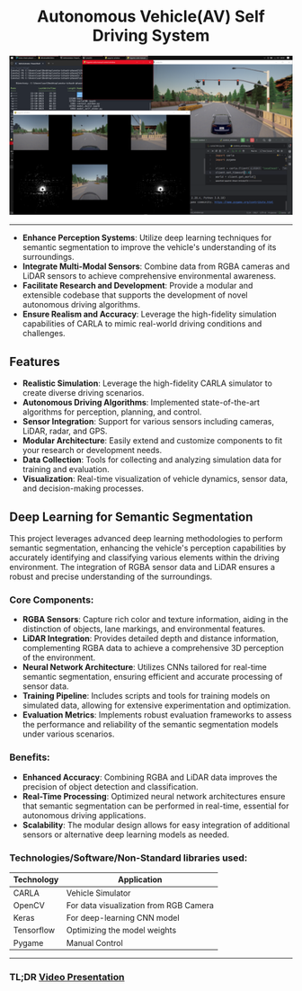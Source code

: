 <h1 align='center'>Autonomous Vehicle(AV) Self Driving System</h1>
<div align='center'>
    <img src='./assets/simulation_preview.png' alt='Preview of the autonomous-driving simulation' title='Simulation'/>
</div>

---

- **Enhance Perception Systems**: Utilize deep learning techniques for semantic segmentation to improve the vehicle's understanding of its surroundings.
- **Integrate Multi-Modal Sensors**: Combine data from RGBA cameras and LiDAR sensors to achieve comprehensive environmental awareness.
- **Facilitate Research and Development**: Provide a modular and extensible codebase that supports the development of novel autonomous driving algorithms.
- **Ensure Realism and Accuracy**: Leverage the high-fidelity simulation capabilities of CARLA to mimic real-world driving conditions and challenges.

## Features

- **Realistic Simulation**: Leverage the high-fidelity CARLA simulator to create diverse driving scenarios.
- **Autonomous Driving Algorithms**: Implemented state-of-the-art algorithms for perception, planning, and control.
- **Sensor Integration**: Support for various sensors including cameras, LiDAR, radar, and GPS.
- **Modular Architecture**: Easily extend and customize components to fit your research or development needs.
- **Data Collection**: Tools for collecting and analyzing simulation data for training and evaluation.
- **Visualization**: Real-time visualization of vehicle dynamics, sensor data, and decision-making processes.

## Deep Learning for Semantic Segmentation

This project leverages advanced deep learning methodologies to perform semantic segmentation, enhancing the vehicle's perception capabilities by accurately identifying and classifying various elements within the driving environment. The integration of RGBA sensor data and LiDAR ensures a robust and precise understanding of the surroundings.

### Core Components:

- **RGBA Sensors**: Capture rich color and texture information, aiding in the distinction of objects, lane markings, and environmental features.
- **LiDAR Integration**: Provides detailed depth and distance information, complementing RGBA data to achieve a comprehensive 3D perception of the environment.
- **Neural Network Architecture**: Utilizes CNNs tailored for real-time semantic segmentation, ensuring efficient and accurate processing of sensor data.
- **Training Pipeline**: Includes scripts and tools for training models on simulated data, allowing for extensive experimentation and optimization.
- **Evaluation Metrics**: Implements robust evaluation frameworks to assess the performance and reliability of the semantic segmentation models under various scenarios.

### Benefits:

- **Enhanced Accuracy**: Combining RGBA and LiDAR data improves the precision of object detection and classification.
- **Real-Time Processing**: Optimized neural network architectures ensure that semantic segmentation can be performed in real-time, essential for autonomous driving applications.
- **Scalability**: The modular design allows for easy integration of additional sensors or alternative deep learning models as needed.

### Technologies/Software/Non-Standard libraries used:

| Technology | Application                           |
| ---------- | ------------                          |
| CARLA      | Vehicle Simulator                     |
| OpenCV     | For data visualization from RGB Camera|
| Keras      | For deep-learning CNN model           |
| Tensorflow | Optimizing the model weights          |
| Pygame     | Manual Control                        |

---
### TL;DR [Video Presentation](https://drive.google.com/drive/folders/1te0HDyyQaOI47RANxhuFZEUii8KMuGsd?usp=share_link)